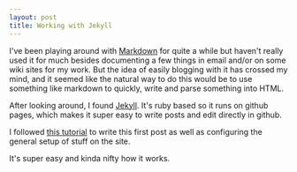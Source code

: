 ```yaml
---
layout: post
title: Working with Jekyll
---
```


I've been playing around with [Markdown] for quite a while but haven't really used it for much besides documenting a few things in email and/or on some wiki sites for my work. But the idea of easily blogging with it has crossed my mind, and it seemed like the natural way to do this would be to use something like markdown to quickly, write and parse something into HTML.  

After looking around, I found [Jekyll].  It's ruby based so it runs on github pages, which makes it super easy to write posts and edit directly in github.

I followed [this tutorial][JekyllTutorial] to write this first post as well as configuring the general setup of stuff on the site.

It's super easy and kinda nifty how it works.


[Markdown]: http://daringfireball.net/projects/markdown/ "Markdown"
[Jekyll]: http://jekyllrb.com/ "Jekyll"
[JekyllTutorial]: http://www.smashingmagazine.com/2014/08/01/build-blog-jekyll-github-pages/ "SmashingMagazine.com"
